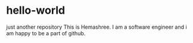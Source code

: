 # hello-world
just another repository
This is Hemashree. I am a software engineer and i am happy to be a part of github. 

